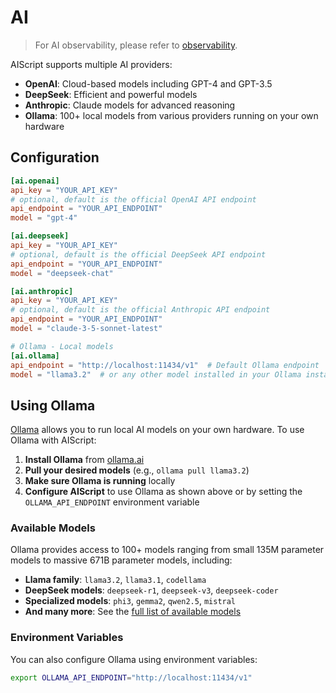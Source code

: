 # AI

> For AI observability, please refer to [observability](./observability.md).

AIScript supports multiple AI providers:

- **OpenAI**: Cloud-based models including GPT-4 and GPT-3.5
- **DeepSeek**: Efficient and powerful models 
- **Anthropic**: Claude models for advanced reasoning
- **Ollama**: 100+ local models from various providers running on your own hardware

## Configuration

```toml
[ai.openai]
api_key = "YOUR_API_KEY"
# optional, default is the official OpenAI API endpoint
api_endpoint = "YOUR_API_ENDPOINT"
model = "gpt-4"

[ai.deepseek]
api_key = "YOUR_API_KEY"
# optional, default is the official DeepSeek API endpoint
api_endpoint = "YOUR_API_ENDPOINT"
model = "deepseek-chat"

[ai.anthropic]
api_key = "YOUR_API_KEY"
# optional, default is the official Anthropic API endpoint
api_endpoint = "YOUR_API_ENDPOINT"
model = "claude-3-5-sonnet-latest"

# Ollama - Local models
[ai.ollama]
api_endpoint = "http://localhost:11434/v1"  # Default Ollama endpoint
model = "llama3.2"  # or any other model installed in your Ollama instance
```

## Using Ollama

[Ollama](https://ollama.ai/) allows you to run local AI models on your own hardware. To use Ollama with AIScript:

1. **Install Ollama** from [ollama.ai](https://ollama.ai/)
2. **Pull your desired models** (e.g., `ollama pull llama3.2`)
3. **Make sure Ollama is running** locally
4. **Configure AIScript** to use Ollama as shown above or by setting the `OLLAMA_API_ENDPOINT` environment variable

### Available Models

Ollama provides access to 100+ models ranging from small 135M parameter models to massive 671B parameter models, including:

- **Llama family**: `llama3.2`, `llama3.1`, `codellama`
- **DeepSeek models**: `deepseek-r1`, `deepseek-v3`, `deepseek-coder`
- **Specialized models**: `phi3`, `gemma2`, `qwen2.5`, `mistral`
- **And many more**: See the [full list of available models](https://ollama.com/search)

### Environment Variables

You can also configure Ollama using environment variables:

```bash
export OLLAMA_API_ENDPOINT="http://localhost:11434/v1"
```